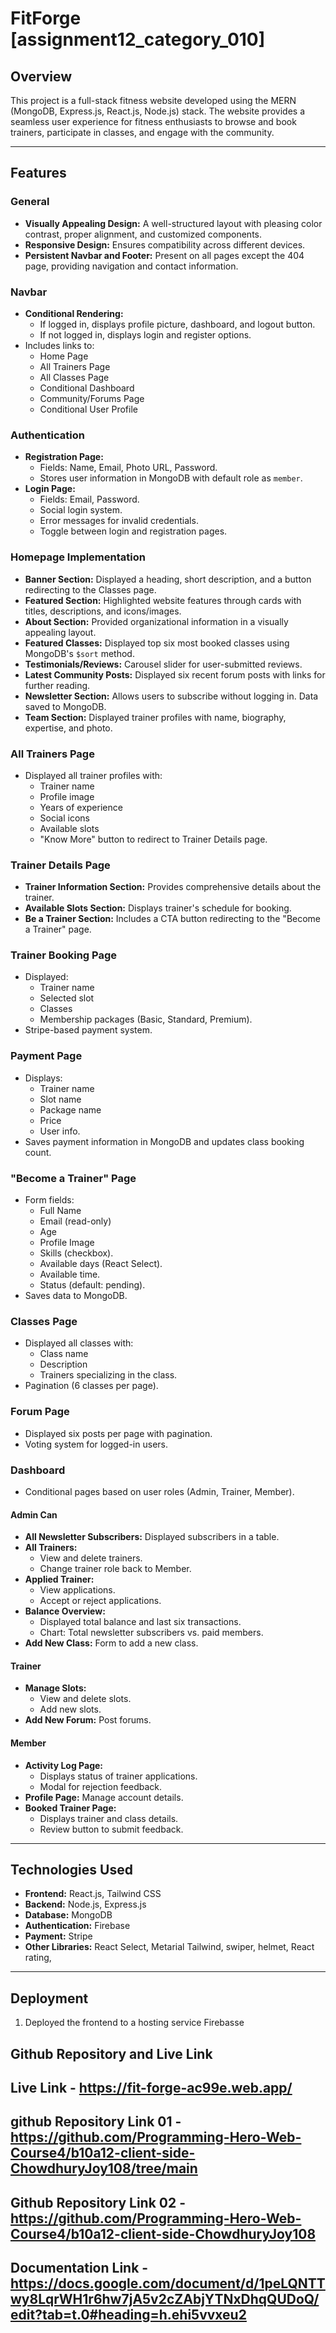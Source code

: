 # FitForge [assignment12_category_010]

## Overview
This project is a full-stack fitness website developed using the MERN (MongoDB, Express.js, React.js, Node.js) stack. The website provides a seamless user experience for fitness enthusiasts to browse and book trainers, participate in classes, and engage with the community.

---

## Features

### General
- **Visually Appealing Design:** A well-structured layout with pleasing color contrast, proper alignment, and customized components.
- **Responsive Design:** Ensures compatibility across different devices.
- **Persistent Navbar and Footer:** Present on all pages except the 404 page, providing navigation and contact information.

### Navbar
- **Conditional Rendering:** 
  - If logged in, displays profile picture, dashboard, and logout button.
  - If not logged in, displays login and register options.
- Includes links to:
  - Home Page
  - All Trainers Page
  - All Classes Page
  - Conditional Dashboard
  - Community/Forums Page
  - Conditional User Profile

### Authentication
- **Registration Page:**
  - Fields: Name, Email, Photo URL, Password.
  - Stores user information in MongoDB with default role as `member`.
- **Login Page:**
  - Fields: Email, Password.
  - Social login system.
  - Error messages for invalid credentials.
  - Toggle between login and registration pages.

### Homepage Implementation
- **Banner Section:** Displayed a heading, short description, and a button redirecting to the Classes page.
- **Featured Section:** Highlighted website features through cards with titles, descriptions, and icons/images.
- **About Section:** Provided organizational information in a visually appealing layout.
- **Featured Classes:** Displayed top six most booked classes using MongoDB's `$sort` method.
- **Testimonials/Reviews:** Carousel slider for user-submitted reviews.
- **Latest Community Posts:** Displayed six recent forum posts with links for further reading.
- **Newsletter Section:** Allows users to subscribe without logging in. Data saved to MongoDB.
- **Team Section:** Displayed trainer profiles with name, biography, expertise, and photo.

### All Trainers Page
- Displayed all trainer profiles with:
  - Trainer name
  - Profile image
  - Years of experience
  - Social icons
  - Available slots
  - "Know More" button to redirect to Trainer Details page.

### Trainer Details Page
- **Trainer Information Section:** Provides comprehensive details about the trainer.
- **Available Slots Section:** Displays trainer's schedule for booking.
- **Be a Trainer Section:** Includes a CTA button redirecting to the "Become a Trainer" page.

### Trainer Booking Page
- Displayed:
  - Trainer name
  - Selected slot
  - Classes
  - Membership packages (Basic, Standard, Premium).
- Stripe-based payment system.

### Payment Page
- Displays:
  - Trainer name
  - Slot name
  - Package name
  - Price
  - User info.
- Saves payment information in MongoDB and updates class booking count.

### "Become a Trainer" Page
- Form fields:
  - Full Name
  - Email (read-only)
  - Age
  - Profile Image
  - Skills (checkbox).
  - Available days (React Select).
  - Available time.
  - Status (default: pending).
- Saves data to MongoDB.

### Classes Page
- Displayed all classes with:
  - Class name
  - Description
  - Trainers specializing in the class.
- Pagination (6 classes per page).

### Forum Page
- Displayed six posts per page with pagination.
- Voting system for logged-in users.

### Dashboard
- Conditional pages based on user roles (Admin, Trainer, Member).

#### Admin Can 
- **All Newsletter Subscribers:** Displayed subscribers in a table.
- **All Trainers:**
  - View and delete trainers.
  - Change trainer role back to Member.
- **Applied Trainer:**
  - View applications.
  - Accept or reject applications.
- **Balance Overview:**
  - Displayed total balance and last six transactions.
  - Chart: Total newsletter subscribers vs. paid members.
- **Add New Class:** Form to add a new class.

#### Trainer
- **Manage Slots:**
  - View and delete slots.
  - Add new slots.
- **Add New Forum:** Post forums.

#### Member
- **Activity Log Page:**
  - Displays status of trainer applications.
  - Modal for rejection feedback.
- **Profile Page:** Manage account details.
- **Booked Trainer Page:**
  - Displays trainer and class details.
  - Review button to submit feedback.

---

## Technologies Used
- **Frontend:** React.js, Tailwind CSS
- **Backend:** Node.js, Express.js
- **Database:** MongoDB
- **Authentication:** Firebase
- **Payment:** Stripe
- **Other Libraries:** React Select, Metarial Tailwind, swiper, helmet, React rating,

---



## Deployment

1. Deployed the frontend to a hosting service Firebasse 


## Github Repository and Live Link 

## Live Link - https://fit-forge-ac99e.web.app/

## github Repository Link 01 - https://github.com/Programming-Hero-Web-Course4/b10a12-client-side-ChowdhuryJoy108/tree/main

## Github Repository Link 02 - https://github.com/Programming-Hero-Web-Course4/b10a12-client-side-ChowdhuryJoy108

## Documentation Link - https://docs.google.com/document/d/1peLQNTTwy8LqrWH1r6hw7jA5v2cZAbjYTNxDhqQUDoQ/edit?tab=t.0#heading=h.ehi5vvxeu2

